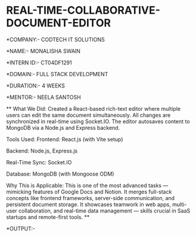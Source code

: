 # REAL-TIME-COLLABORATIVE-DOCUMENT-EDITOR

*COMPANY:- CODTECH IT SOLUTIONS

*NAME:- MONALISHA SWAIN

*INTERN ID:- CT04DF1291

*DOMAIN:- FULL STACK DEVELOPMENT

*DURATION:- 4 WEEKS

*MENTOR:- NEELA SANTOSH

**  What We Did:
Created a React-based rich-text editor where multiple users can edit the same document simultaneously. All changes are synchronized in real-time using Socket.IO. The editor autosaves content to MongoDB via a Node.js and Express backend.

 Tools Used:
Frontend: React.js (with Vite setup)

Backend: Node.js, Express.js

Real-Time Sync: Socket.IO

Database: MongoDB (with Mongoose ODM)

 Why This is Applicable:
This is one of the most advanced tasks — mimicking features of Google Docs and Notion. It merges full-stack concepts like frontend frameworks, server-side communication, and persistent document storage. It showcases teamwork in web apps, multi-user collaboration, and real-time data management — skills crucial in SaaS startups and remote-first tools. **

*OUTPUT:- 



